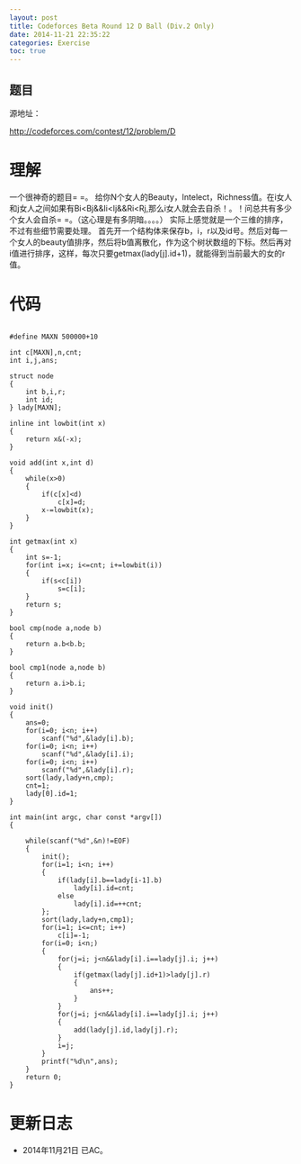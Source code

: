 ```yaml
---
layout: post
title: Codeforces Beta Round 12 D Ball (Div.2 Only)
date: 2014-11-21 22:35:22
categories: Exercise
toc: true
---
```

## 题目
源地址：

http://codeforces.com/contest/12/problem/D

# 理解
一个很神奇的题目= =。
给你N个女人的Beauty，Intelect，Richness值。在i女人和j女人之间如果有Bi<Bj&&Ii<Ij&&Ri<Rj,那么i女人就会去自杀！。！问总共有多少个女人会自杀= =。（这心理是有多阴暗。。。。）
实际上感觉就是一个三维的排序，不过有些细节需要处理。
首先开一个结构体来保存b，i，r以及id号。然后对每一个女人的beauty值排序，然后将b值离散化，作为这个树状数组的下标。然后再对i值进行排序，这样，每次只要getmax(lady[j].id+1)，就能得到当前最大的女的r值。

<!-- more -->

# 代码

```

#define MAXN 500000+10

int c[MAXN],n,cnt;
int i,j,ans;

struct node
{
    int b,i,r;
    int id;
} lady[MAXN];

inline int lowbit(int x)
{
    return x&(-x);
}

void add(int x,int d)
{
    while(x>0)
    {
        if(c[x]<d)
            c[x]=d;
        x-=lowbit(x);
    }
}

int getmax(int x)
{
    int s=-1;
    for(int i=x; i<=cnt; i+=lowbit(i))
    {
        if(s<c[i])
            s=c[i];
    }
    return s;
}

bool cmp(node a,node b)
{
    return a.b<b.b;
}

bool cmp1(node a,node b)
{
    return a.i>b.i;
}

void init()
{
    ans=0;
    for(i=0; i<n; i++)
        scanf("%d",&lady[i].b);
    for(i=0; i<n; i++)
        scanf("%d",&lady[i].i);
    for(i=0; i<n; i++)
        scanf("%d",&lady[i].r);
    sort(lady,lady+n,cmp);
    cnt=1;
    lady[0].id=1;
}

int main(int argc, char const *argv[])
{

    while(scanf("%d",&n)!=EOF)
    {
        init();
        for(i=1; i<n; i++)
        {
            if(lady[i].b==lady[i-1].b)
                lady[i].id=cnt;
            else
                lady[i].id=++cnt;
        };
        sort(lady,lady+n,cmp1);
        for(i=1; i<=cnt; i++)
            c[i]=-1;
        for(i=0; i<n;)
        {
            for(j=i; j<n&&lady[i].i==lady[j].i; j++)
            {
                if(getmax(lady[j].id+1)>lady[j].r)
                {
                    ans++;
                }
            }
            for(j=i; j<n&&lady[i].i==lady[j].i; j++)
            {
                add(lady[j].id,lady[j].r);
            }
            i=j;
        }
        printf("%d\n",ans);
    }
    return 0;
}

```

# 更新日志
- 2014年11月21日 已AC。